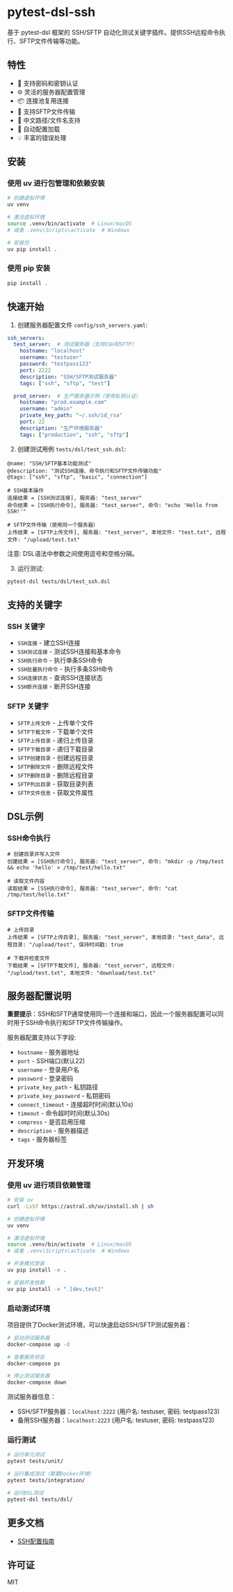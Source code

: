 # pytest-dsl-ssh

基于 pytest-dsl 框架的 SSH/SFTP 自动化测试关键字插件。提供SSH远程命令执行、SFTP文件传输等功能。

## 特性

- 🔐 支持密码和密钥认证 
- 🌐 灵活的服务器配置管理
- 📦 连接池复用连接
- 🔄 支持SFTP文件传输
- 📝 中文路径/文件名支持
- 🎯 自动配置加载
- 💡 丰富的错误处理

## 安装

### 使用 uv 进行包管理和依赖安装

```bash
# 创建虚拟环境
uv venv

# 激活虚拟环境
source .venv/bin/activate  # Linux/macOS
# 或者 .venv\Scripts\activate  # Windows

# 安装包
uv pip install .
```

### 使用 pip 安装

```bash
pip install .
```

## 快速开始

1. 创建服务器配置文件 `config/ssh_servers.yaml`:

```yaml
ssh_servers:
  test_server:  # 测试服务器（支持SSH和SFTP）
    hostname: "localhost"
    username: "testuser"
    password: "testpass123"
    port: 2222
    description: "SSH/SFTP测试服务器"
    tags: ["ssh", "sftp", "test"]

  prod_server:  # 生产服务器示例（使用私钥认证）
    hostname: "prod.example.com"
    username: "admin"
    private_key_path: "~/.ssh/id_rsa"
    port: 22
    description: "生产环境服务器"
    tags: ["production", "ssh", "sftp"]
```

2. 创建测试用例 `tests/dsl/test_ssh.dsl`:

```dsl
@name: "SSH/SFTP基本功能测试"
@description: "测试SSH连接、命令执行和SFTP文件传输功能"
@tags: ["ssh", "sftp", "basic", "connection"]

# SSH基本操作
连接结果 = [SSH测试连接], 服务器: "test_server"
命令结果 = [SSH执行命令], 服务器: "test_server", 命令: "echo 'Hello from SSH!'"

# SFTP文件传输（使用同一个服务器）
上传结果 = [SFTP上传文件], 服务器: "test_server", 本地文件: "test.txt", 远程文件: "/upload/test.txt"
```

注意: DSL语法中参数之间使用逗号和空格分隔。

3. 运行测试:

```bash
pytest-dsl tests/dsl/test_ssh.dsl
```

## 支持的关键字

### SSH 关键字

- `SSH连接` - 建立SSH连接
- `SSH测试连接` - 测试SSH连接和基本命令  
- `SSH执行命令` - 执行单条SSH命令
- `SSH批量执行命令` - 执行多条SSH命令
- `SSH连接状态` - 查询SSH连接状态
- `SSH断开连接` - 断开SSH连接

### SFTP 关键字

- `SFTP上传文件` - 上传单个文件
- `SFTP下载文件` - 下载单个文件
- `SFTP上传目录` - 递归上传目录
- `SFTP下载目录` - 递归下载目录  
- `SFTP创建目录` - 创建远程目录
- `SFTP删除文件` - 删除远程文件
- `SFTP删除目录` - 删除远程目录
- `SFTP列出目录` - 获取目录列表
- `SFTP文件信息` - 获取文件属性

## DSL示例

### SSH命令执行

```dsl
# 创建目录并写入文件
创建结果 = [SSH执行命令], 服务器: "test_server", 命令: "mkdir -p /tmp/test && echo 'hello' > /tmp/test/hello.txt"

# 读取文件内容
读取结果 = [SSH执行命令], 服务器: "test_server", 命令: "cat /tmp/test/hello.txt"
```

### SFTP文件传输

```dsl
# 上传目录
上传结果 = [SFTP上传目录], 服务器: "test_server", 本地目录: "test_data", 远程目录: "/upload/test", 保持时间戳: true

# 下载并检查文件
下载结果 = [SFTP下载文件], 服务器: "test_server", 远程文件: "/upload/test.txt", 本地文件: "download/test.txt"
```

## 服务器配置说明

**重要提示**：SSH和SFTP通常使用同一个连接和端口，因此一个服务器配置可以同时用于SSH命令执行和SFTP文件传输操作。

服务器配置支持以下字段:

- `hostname` - 服务器地址
- `port` - SSH端口(默认22)
- `username` - 登录用户名
- `password` - 登录密码
- `private_key_path` - 私钥路径
- `private_key_password` - 私钥密码
- `connect_timeout` - 连接超时时间(默认10s)
- `timeout` - 命令超时时间(默认30s)
- `compress` - 是否启用压缩
- `description` - 服务器描述
- `tags` - 服务器标签

## 开发环境

### 使用 uv 进行项目依赖管理

```bash
# 安装 uv
curl -LsSf https://astral.sh/uv/install.sh | sh

# 创建虚拟环境
uv venv

# 激活虚拟环境
source .venv/bin/activate  # Linux/macOS
# 或者 .venv\Scripts\activate  # Windows

# 开发模式安装
uv pip install -e .

# 安装开发依赖
uv pip install -e ".[dev,test]"
```

### 启动测试环境

项目提供了Docker测试环境，可以快速启动SSH/SFTP测试服务器：

```bash
# 启动测试服务器
docker-compose up -d

# 查看服务状态
docker-compose ps

# 停止测试服务器
docker-compose down
```

测试服务器信息：
- SSH/SFTP服务器：`localhost:2222` (用户名: testuser, 密码: testpass123)
- 备用SSH服务器：`localhost:2223` (用户名: testuser, 密码: testpass123)

### 运行测试

```bash
# 运行单元测试
pytest tests/unit/

# 运行集成测试（需要Docker环境）
pytest tests/integration/

# 运行DSL测试
pytest-dsl tests/dsl/
```

## 更多文档

- [SSH配置指南](docs/SSH_CONFIG_GUIDE.md)

## 许可证

MIT
